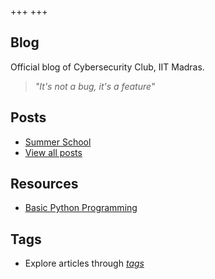 +++
+++

## Blog

Official blog of Cybersecurity Club, IIT Madras.

> *"It's not a bug, it's a feature"*

## Posts

- [Summer School](./posts/summer_school)
- [View all posts](./posts)

## Resources

- [Basic Python Programming](./resources/resource1)

## Tags

- Explore articles through *[tags](/blog/tags)*   







